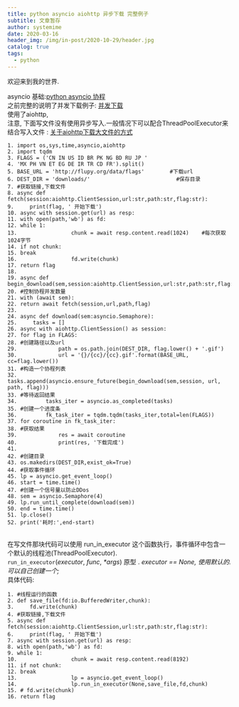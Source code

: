 ```yaml
---
title: python asyncio aiohttp 异步下载 完整例子
subtitle: 文章暂存
author: systemime
date: 2020-03-16
header_img: /img/in-post/2020-10-29/header.jpg
catalog: true
tags:
  - python
---
```


欢迎来到我的世界.

<!-- more -->

asyncio 基础:[python asyncio 协程](https://blog.csdn.net/dashoumeixi/article/details/81001681)<br />之前完整的说明了并发下载例子: [并发下载](https://blog.csdn.net/dashoumeixi/article/details/80938327)<br />使用了aiohttp,<br />注意, 下面写文件没有使用异步写入.一般情况下可以配合ThreadPoolExecutor来结合写入文件 : [关于aiohttp下载大文件的方式](https://blog.csdn.net/dashoumeixi/article/details/88845137)
```
1. import os,sys,time,asyncio,aiohttp
2. import tqdm
3. FLAGS = ('CN IN US ID BR PK NG BD RU JP '
4. 'MX PH VN ET EG DE IR TR CD FR').split()
5. BASE_URL = 'http://flupy.org/data/flags'        #下载url
6. DEST_DIR = 'downloads/'                           #保存目录
7. #获取链接,下载文件
8. async def fetch(session:aiohttp.ClientSession,url:str,path:str,flag:str):
9.     print(flag, ' 开始下载')
10. async with session.get(url) as resp:
11. with open(path,'wb') as fd:
12. while 1:
13.                 chunk = await resp.content.read(1024)    #每次获取1024字节
14. if not chunk:
15. break
16.                 fd.write(chunk)
17. return flag
18. 
19. async def begin_download(sem,session:aiohttp.ClientSession,url:str,path:str,flag:str):
20. #控制协程并发数量
21. with (await sem):
22. return await fetch(session,url,path,flag)
23. 
24. async def download(sem:asyncio.Semaphore):
25.     tasks = []
26. async with aiohttp.ClientSession() as session:
27. for flag in FLAGS:
28. #创建路径以及url
29.             path = os.path.join(DEST_DIR, flag.lower() + '.gif')
30.             url = '{}/{cc}/{cc}.gif'.format(BASE_URL, cc=flag.lower())
31. #构造一个协程列表
32.             tasks.append(asyncio.ensure_future(begin_download(sem,session, url, path, flag)))
33. #等待返回结果
34.         tasks_iter = asyncio.as_completed(tasks)
35. #创建一个进度条
36.         fk_task_iter = tqdm.tqdm(tasks_iter,total=len(FLAGS))
37. for coroutine in fk_task_iter:
38. #获取结果
39.             res = await coroutine
40.             print(res, '下载完成')
41. 
42. #创建目录
43. os.makedirs(DEST_DIR,exist_ok=True)
44. #获取事件循环
45. lp = asyncio.get_event_loop()
46. start = time.time()
47. #创建一个信号量以防止DDos
48. sem = asyncio.Semaphore(4)
49. lp.run_until_complete(download(sem))
50. end = time.time()
51. lp.close()
52. print('耗时:',end-start)
```
 <br />在写文件那块代码可以使用 run_in_executor 这个函数执行，事件循环中包含一个默认的线程池(ThreadPoolExecutor).<br />`run_in_executor`(_executor_, _func_, _*args_) 原型 . _executor == None, 使用默认的. 可以自己创建一个;_<br />具体代码:
```
1. #线程运行的函数
2. def save_file(fd:io.BufferedWriter,chunk):
3.     fd.write(chunk)
4. #获取链接,下载文件
5. async def fetch(session:aiohttp.ClientSession,url:str,path:str,flag:str):
6.     print(flag, ' 开始下载')
7. async with session.get(url) as resp:
8. with open(path,'wb') as fd:
9. while 1:
10.                 chunk = await resp.content.read(8192)
11. if not chunk:
12. break
13.                 lp = asyncio.get_event_loop()
14.                 lp.run_in_executor(None,save_file,fd,chunk)
15. # fd.write(chunk)
16. return flag
```
 
